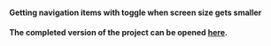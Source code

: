 <h4>Getting navigation items with toggle when screen size gets smaller<h4/>

<p>The completed version of the project can be opened <a href="https://kaleidoscopic-vacherin-eb09bb.netlify.app/index.html"><b>here</b></a>.</p>
